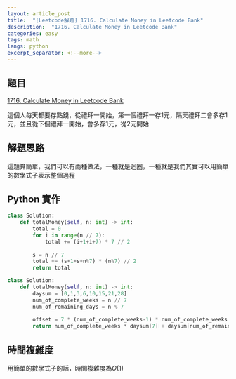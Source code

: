 ```yaml
---
layout: article_post
title:  "[Leetcode解題] 1716. Calculate Money in Leetcode Bank"
description:  "1716. Calculate Money in Leetcode Bank"
categories: easy
tags: math
langs: python
excerpt_separator: <!--more-->
---
```


## 題目

[1716. Calculate Money in Leetcode Bank](https://leetcode.com/problems/calculate-money-in-leetcode-bank/description/?envType=daily-question&envId=2025-10-25)

這個人每天都要存點錢，從禮拜一開始，第一個禮拜一存1元，隔天禮拜二會多存1元，並且從下個禮拜一開始，會多存1元，從2元開始

<!--more-->

## 解題思路

這題算簡單，我們可以有兩種做法，一種就是迴圈，一種就是我們其實可以用簡單的數學式子表示整個過程

## Python 實作

```python
class Solution:
    def totalMoney(self, n: int) -> int:
        total = 0
        for i in range(n // 7):
            total += (i+1+i+7) * 7 // 2
        
        s = n // 7
        total += (s+1+s+n%7) * (n%7) // 2
        return total

```


```python
class Solution:
    def totalMoney(self, n: int) -> int:
        daysum = [0,1,3,6,10,15,21,28]
        num_of_complete_weeks = n // 7
        num_of_remaining_days = n % 7
        
        offset = 7 * (num_of_complete_weeks-1) * num_of_complete_weeks // 2 + num_of_remaining_days * num_of_complete_weeks
        return num_of_complete_weeks * daysum[7] + daysum[num_of_remaining_days] + offset  
```

## 時間複雜度

用簡單的數學式子的話，時間複雜度為$O(1)$